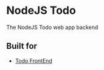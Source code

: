 # NodeJS Todo
The NodeJS Todo web app backend


## Built for

* [Todo FrontEnd](https://github.com/DrShrug/NodeJS-Front-End) 
